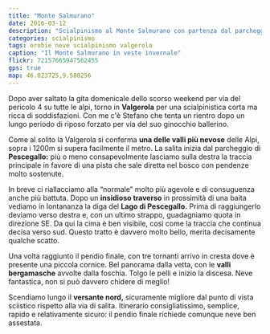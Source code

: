 ```yaml
---
title: "Monte Salmurano"
date: 2016-03-12
description: "Scialpinismo al Monte Salmurano con partenza dal parcheggio di Pescegallo"
categories: scialpinismo
tags: orobie neve scialpinismo valgerola
caption: "Il Monte Salmurano in veste invernale"
flickr: 72157665947562455
gps: true
map: 46.023725,9.580256
---
```


Dopo aver saltato la gita domenicale dello scorso weekend per via del pericolo 4 su tutte le alpi, torno in **Valgerola** per una scialpinistica corta ma ricca di soddisfazioni. Con me c'è Stefano che tenta un rientro dopo un lungo periodo di riposo forzato per via del suo ginocchio ballerino.

Come al solito la Valgerola si conferma **una delle valli più nevose** delle Alpi, sopra i 1200m si supera facilmente il metro. La salita inizia dal parcheggio di **Pescegallo:** più o meno consapevolmente lasciamo sulla destra la traccia principale in favore di una pista che sale diretta nel bosco con pendenze molto sostenute. 

In breve ci riallacciamo alla “normale” molto più agevole e di consuguenza anche più battuta. Dopo un **insidioso traverso** in prossimità di una baita vediamo in lontananza la diga del **Lago di Pescegallo.** Prima di raggiungerlo deviamo verso destra e, con un ultimo strappo, guadagniamo quota in direzione SE. Da qui la cima è ben visibile, così come la traccia che continua decisa verso sud. Questo tratto è davvero molto bello, merita decisamente qualche scatto.

Una volta raggiunto il pendio finale, con tre tornanti arrivo in cresta dove è presente una piccola cornice. Bel panorama dalla vetta, con le **valli bergamasche** avvolte dalla foschia. Tolgo le pelli e inizio la discesa. Neve fantastica, non si può davvero chidere di meglio! 

Scendiamo lungo il **versante nord,** sicuramente migliore dal punto di vista sciistico rispetto alla via di salita. Itinerario consigliatissimo, semplice, rapido e relativamente sicuro: il pendio finale richiede comunque neve ben assestata.